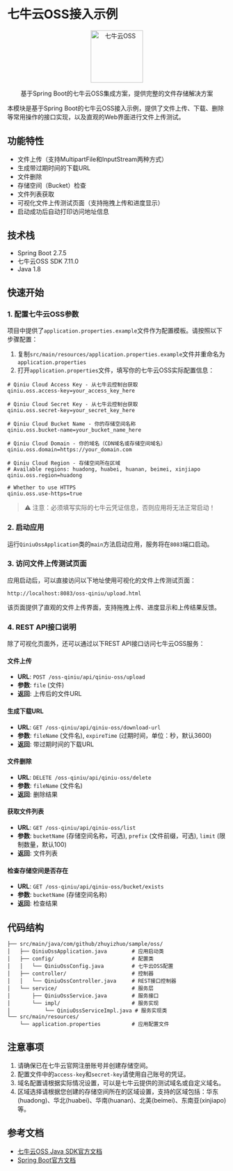 # 七牛云OSS接入示例

<div align="center">
  <img src="https://gw.alicdn.com/tfs/TB1vG9RrAL0gK0jSZFxXXa9pXa-200-200.png" width="120" height="120" alt="七牛云OSS" />
  <p>基于Spring Boot的七牛云OSS集成方案，提供完整的文件存储解决方案</p>
</div>

本模块是基于Spring Boot的七牛云OSS接入示例，提供了文件上传、下载、删除等常用操作的接口实现，以及直观的Web界面进行文件上传测试。

## 功能特性

- 文件上传（支持MultipartFile和InputStream两种方式）
- 生成带过期时间的下载URL
- 文件删除
- 存储空间（Bucket）检查
- 文件列表获取
- 可视化文件上传测试页面（支持拖拽上传和进度显示）
- 启动成功后自动打印访问地址信息

## 技术栈

- Spring Boot 2.7.5
- 七牛云OSS SDK 7.11.0
- Java 1.8

## 快速开始

### 1. 配置七牛云OSS参数

项目中提供了`application.properties.example`文件作为配置模板。请按照以下步骤配置：

1. 复制`src/main/resources/application.properties.example`文件并重命名为`application.properties`
2. 打开`application.properties`文件，填写你的七牛云OSS实际配置信息：

```properties
# Qiniu Cloud Access Key - 从七牛云控制台获取
qiniu.oss.access-key=your_access_key_here

# Qiniu Cloud Secret Key - 从七牛云控制台获取
qiniu.oss.secret-key=your_secret_key_here

# Qiniu Cloud Bucket Name - 你的存储空间名称
qiniu.oss.bucket-name=your_bucket_name_here

# Qiniu Cloud Domain - 你的域名（CDN域名或存储空间域名）
qiniu.oss.domain=https://your_domain.com

# Qiniu Cloud Region - 存储空间所在区域
# Available regions: huadong, huabei, huanan, beimei, xinjiapo
qiniu.oss.region=huadong

# Whether to use HTTPS
qiniu.oss.use-https=true
```

> ⚠️ 注意：必须填写实际的七牛云凭证信息，否则应用将无法正常启动！

### 2. 启动应用

运行`QiniuOssApplication`类的`main`方法启动应用，服务将在`8083`端口启动。

### 3. 访问文件上传测试页面

应用启动后，可以直接访问以下地址使用可视化的文件上传测试页面：

```
http://localhost:8083/oss-qiniu/upload.html
```

该页面提供了直观的文件上传界面，支持拖拽上传、进度显示和上传结果反馈。

### 4. REST API接口说明

除了可视化页面外，还可以通过以下REST API接口访问七牛云OSS服务：

#### 文件上传
- **URL**: `POST /oss-qiniu/api/qiniu-oss/upload`
- **参数**: `file` (文件)
- **返回**: 上传后的文件URL

#### 生成下载URL
- **URL**: `GET /oss-qiniu/api/qiniu-oss/download-url`
- **参数**: `fileName` (文件名), `expireTime` (过期时间，单位：秒，默认3600)
- **返回**: 带过期时间的下载URL

#### 文件删除
- **URL**: `DELETE /oss-qiniu/api/qiniu-oss/delete`
- **参数**: `fileName` (文件名)
- **返回**: 删除结果

#### 获取文件列表
- **URL**: `GET /oss-qiniu/api/qiniu-oss/list`
- **参数**: `bucketName` (存储空间名称，可选), `prefix` (文件前缀，可选), `limit` (限制数量，默认100)
- **返回**: 文件列表

#### 检查存储空间是否存在
- **URL**: `GET /oss-qiniu/api/qiniu-oss/bucket/exists`
- **参数**: `bucketName` (存储空间名称)
- **返回**: 检查结果

## 代码结构

```
├── src/main/java/com/github/zhuyizhuo/sample/oss/
│   ├── QiniuOssApplication.java        # 应用启动类
│   ├── config/                         # 配置类
│   │   └── QiniuOssConfig.java         # 七牛云OSS配置
│   ├── controller/                     # 控制器
│   │   └── QiniuOssController.java     # REST接口控制器
│   └── service/                        # 服务层
│       ├── QiniuOssService.java        # 服务接口
│       └── impl/                       # 服务实现
│           └── QiniuOssServiceImpl.java # 服务实现类
└── src/main/resources/
    └── application.properties          # 应用配置文件
```

## 注意事项

1. 请确保已在七牛云官网注册账号并创建存储空间。
2. 配置文件中的`access-key`和`secret-key`请使用自己账号的凭证。
3. 域名配置请根据实际情况设置，可以是七牛云提供的测试域名或自定义域名。
4. 区域选择请根据您创建的存储空间所在的区域设置，支持的区域包括：华东(huadong)、华北(huabei)、华南(huanan)、北美(beimei)、东南亚(xinjiapo)等。

## 参考文档

- [七牛云OSS Java SDK官方文档](https://developer.qiniu.com/kodo/1239/java)
- [Spring Boot官方文档](https://docs.spring.io/spring-boot/docs/2.7.5/reference/html/)